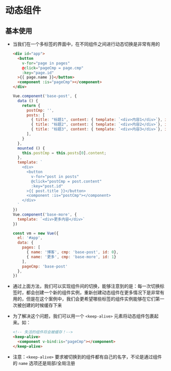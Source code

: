 # 动态组件

## 基本使用

+ 当我们在一个多标签的界面中，在不同组件之间进行动态切换是非常有用的

  ```html
  <div id="app">
    <button
      v-for="page in pages"
      @click="pageCmp = page.cmp"
      :key="page.id"
    >{{ page.name }}</button>
    <component :is="pageCmp"></component>
  </div>
  ```

  ```js
  Vue.component('base-post', {
    data () {
      return {
        postCmp: '',
        posts: [
          { title: "标题1", content: { template: `<div>内容1</div>`}, id: 11},
          { title: "标题2", content: { template: `<div>内容2</div>`}, id: 12},
          { title: "标题3", content: { template: `<div>内容3</div>`}, id: 13},
        ],
      }
    },
    mounted () {
      this.postCmp = this.posts[0].content;
    },
    template: `
      <div>
        <button
          v-for="post in posts"
          @click="postCmp = post.content"
          :key="post.id"
        >{{ post.title }}</button>
        <component :is="postCmp"></component>
      </div>
    `
  })
  Vue.component('base-more', {
    template: `<div>更多内容</div>`
  })

  const vm = new Vue({
    el: '#app',
    data: {
      pages: [
        { name: '博客', cmp: 'base-post', id: 0},
        { name: '更多', cmp: 'base-more', id: 1}
      ],
      pageCmp: 'base-post'
    },
  })
  ```

+ 通过上面方法，我们可以实现组件间的切换，能够注意到的是：每一次切换标签时，都会创建一个新的组件实例，重新创建动态组件在更多情况下是非常有用的，但是在这个案例中，我们会更希望哪些标签的组件实例能够在它们第一次被创建的时候缓存下来

+ 为了解决这个问题，我们可以用一个 `<keep-alive>` 元素将动态组件包裹起来。如：

  ```html
  <!-- 失活的组件将会被缓存！-->
  <keep-alive>
    <component v-bind:is="pageCmp"></component>
  </keep-alive>
  ```

+ 注意：`<keep-alive>` 要求被切换到的组件都有自己的名字，不论是通过组件的 `name` 选项还是局部/全局注册
